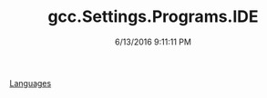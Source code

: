 ﻿---
title: gcc.Settings.Programs.IDE
date: 6/13/2016 9:11:11 PM
---

[Languages](T-gcc.Settings.Programs.IDE.Languages.html)
